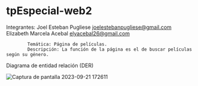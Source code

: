 # tpEspecial-web2

Integrantes: 
            Joel Esteban Pugliese      joelestebanpugliese@gmail.com
            Elizabeth Marcela Acebal   elyacebal26@gmail.com

            Temática: Página de películas.
            Descripción: La función de la página es el de buscar películas según su género.
            
Diagrama de entidad relación (DER)
            
![Captura de pantalla 2023-09-21 172611](https://github.com/Elizabeth-Acebal/tpEspecial-web2/assets/112514912/13f317e7-f409-4d55-8cfc-32a7e8a05ea4)
